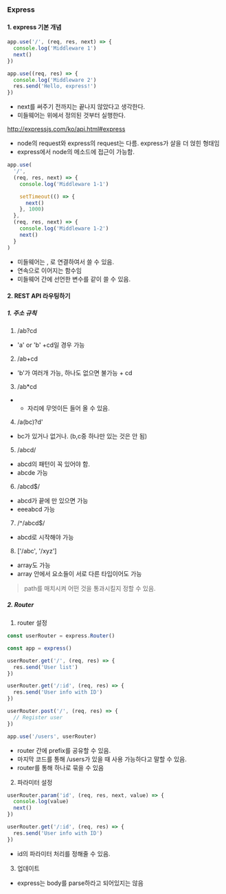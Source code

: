 ### Express

#### 1. express 기본 개념

```node.js
app.use('/', (req, res, next) => {
  console.log('Middleware 1')
  next()
})

app.use((req, res) => {
  console.log('Middleware 2')
  res.send('Hello, express!')
})
```

- next를 써주기 전까지는 끝나지 않았다고 생각한다.
- 미들웨어는 위에서 정의된 것부터 실행한다. 

http://expressjs.com/ko/api.html#express

- node의 request와 express의 request는 다름. express가 살을 더 얹힌 형태임
- express에서 node의 메소드에 접근이 가능함.

```node.js
app.use(
  '/',
  (req, res, next) => {
    console.log('Middleware 1-1')

    setTimeout(() => {
      next()
    }, 1000)
  },
  (req, res, next) => {
    console.log('Middleware 1-2')
    next()
  }
)
```
- 미들웨어는 , 로 연결하여서 쓸 수 있음.
- 연속으로 이어지는 함수임
- 미들웨어 간에 선언한 변수를 같이 쓸 수 있음.

#### 2. REST API 라우팅하기

##### 1. 주소 규칙

1. /ab?cd
- 'a' or 'b' +cd일 경우 가능

2. /ab+cd 
- 'b'가 여러개 가능, 하나도 없으면 불가능 + cd

3. /ab*cd
- * 자리에 무엇이든 들어 올 수 있음. 

4. /a(bc)?d'
- bc가 있거나 없거나. (b,c중 하나만 있는 것은 안 됨)

5. /abcd/
- abcd의 패턴이 꼭 있어야 함.
- abcde 가능

6. /abcd$/
- abcd가 끝에 만 있으면 가능
- eeeabcd 가능

7. /^\/abcd$/
- abcd로 시작해야 가능

8. ['/abc', '/xyz']
- array도 가능
- array 안에서 요소들이 서로 다른 타입이어도 가능

> path를 매치시켜 어떤 것을 통과시킬지 정할 수 있음.

##### 2. Router

1. router 설정
```node.js
const userRouter = express.Router()

const app = express()

userRouter.get('/', (req, res) => {
  res.send('User list')
})

userRouter.get('/:id', (req, res) => {
  res.send('User info with ID')
})

userRouter.post('/', (req, res) => {
  // Register user
})

app.use('/users', userRouter)
```

- router 간에 prefix를 공유할 수 있음.
- 마지막 코드를 통해 /users가 있을 때 사용 가능하다고 말할 수 있음. 
- router를 통해 하나로 묶을 수 있음

2. 파라미터 설정
```node.js
userRouter.param('id', (req, res, next, value) => {
  console.log(value)
  next()
})

userRouter.get('/:id', (req, res) => {
  res.send('User info with ID')
})
```
- id의 파라미터 처리를 정해줄 수 있음.

3. 업데이트
- express는 body를 parse하라고 되어있지는 않음

